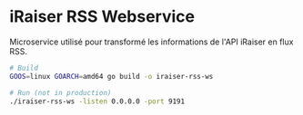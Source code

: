 # iRaiser RSS Webservice

Microservice utilisé pour transformé les informations de l'API iRaiser en flux RSS.

```bash
# Build
GOOS=linux GOARCH=amd64 go build -o iraiser-rss-ws

# Run (not in production)
./iraiser-rss-ws -listen 0.0.0.0 -port 9191
```
